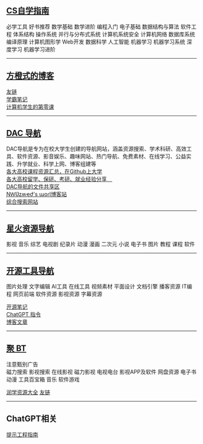 ## [CS自学指南](https://csdiy.wiki/)
必学工具
好书推荐
数学基础
数学进阶
编程入门
电子基础
数据结构与算法
软件工程
体系结构
操作系统
并行与分布式系统
计算机系统安全
计算机网络
数据库系统
编译原理
计算机图形学
Web开发
数据科学
人工智能
机器学习
机器学习系统
深度学习
机器学习进阶

---

## [方橙式的博客](https://orangex4.cool/)
[友链](https://orangex4.cool/friends/)  
[学霸笔记](https://notes.orangex4.cool/)  
[计算机学生的第零课](https://orangex4.cool/post/lesson-zero-for-cs-students/)

---

## [DAC 导航](https://studyhard.eu.org/)
DAC导航是专为在校大学生创建的导航网站，涵盖资源搜索、学术科研、高效工具、软件资源、影音娱乐、趣味网站、热门导航、免费素材、在线学习、公益实践、升学就业、科学上网、博客组建等  
[各大高校课程资源汇总，在Github上大学](https://studyhard.cf/)  
[各大高校留学、保研、考研、就业经验分享 ](https://career-plan.eu.org/)  
[DAC导航的文件共享区](http://nwuzmed.ysepan.com/)  
[ƝⱲƲzʍҽժ's աօɾƖ博客站](https://ccus.cf/)  
[综合搜索网站](https://www.goooogle.cf/)

---

## [星火资源导航](https://docs.qq.com/sheet/DSndLS0xUaG9WS1Fm?tab=BB08J2)
影视 音乐 综艺 电视剧 纪录片 动漫 漫画 二次元 小说 电子书 图片 教程 课程 软件

---

## [开源工具导航](https://nav.newzone.top/)

图片处理 文字编辑 AI工具 在线工具 视频素材 平面设计 文档引擎 播客资源 IT编程 网页前端 软件资源 影视资源 字幕资源

[开源笔记](https://newzone.top/)  
[ChatGPT 指令](https://www.aishort.top/)  
[博客文章](https://newzone.top/blog.html)

---

## [聚 BT](https://jubt4.xyz/cn/index.html)
注意甄别广告  
磁力搜索
影视搜索
在线影视
磁力影视
电视电台
影视APP及软件
网盘资源
电子书
动漫
工具百宝箱
音乐
软件游戏

[润学资源大全](https://jubt4.xyz/cn/run.html)
[友链](https://jubt4.xyz/cn/index.html#%E8%81%9ABT%E5%8F%8B%E7%AB%99)

---

## ChatGPT相关

[提示工程指南](https://www.promptingguide.ai/zh)
